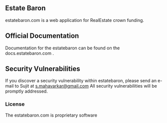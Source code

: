 ## Estate Baron

estatebaron.com is a web application for RealEstate crown funding.

## Official Documentation

Documentation for the estatebaron can be found on the docs.estatebaron.com .

## Security Vulnerabilities

If you discover a security vulnerability within estatebaron, please send an e-mail to Sujit at s.mahavarkar@gmail.com All security vulnerabilities will be promptly addressed.

### License

The estatebaron.com is proprietary software